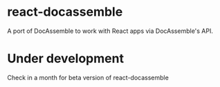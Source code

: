 # react-docassemble

A port of DocAssemble to work with React apps via DocAssemble's API.

# Under development

Check in a month for beta version of react-docassemble
